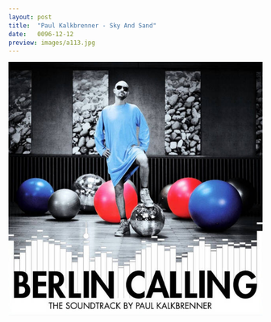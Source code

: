 ```yaml
---
layout: post
title:  "Paul Kalkbrenner - Sky And Sand"
date:   0096-12-12
preview: images/a113.jpg
---
```


![Paul Kalkbrenner - Berlin Calling](/images/a113.jpg)
